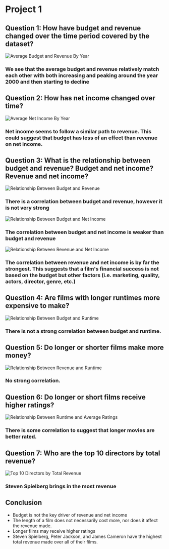 # Project 1
## Question 1: How have budget and revenue changed over the time period covered by the dataset?
![Average Budget and Revenue By Year](/avg_budget_revenue_by_year.png "average budget and revenue by year")
### We see that the average budget and revenue relatively match each other with both increasing and peaking around the year 2000 and then starting to decline

## Question 2: How has net income changed over time?
![Average Net Income By Year](/avg_net_income_by_year.png "average net income by year")
### Net income seems to follow a similar path to revenue. This could suggest that budget has less of an effect than revenue on net income.

## Question 3: What is the relationship between budget and revenue? Budget and net income? Revenue and net income?
![Relationship Between Budget and Revenue](/relationship_between_budget_and_revenue.png "relationship between budget and revenue")
### There is a correlation between budget and revenue, however it is not very strong
![Relationship Between Budget and Net Income](/relationship_between_budget_and_net_income.png "relationship between budget and net income")
### The correlation between budget and net income is weaker than budget and revenue
![Relationship Between Revenue and Net Income](/relationship_between_revenue_and_net_income.png "relationship between revenue and net income")
### The correlation between revenue and net income is by far the strongest. This suggests that a film's financial success is not based on the budget but other factors (i.e. marketing, quality, actors, director, genre, etc.)

## Question 4: Are films with longer runtimes more expensive to make?
![Relationship Between Budget and Runtime](/relationship_between_budget_and_runtime.png "relationship between budget and runtime")
### There is not a strong correlation between budget and runtime.

## Question 5: Do longer or shorter films make more money?
![Relationship Between Revenue and Runtime](/relationship_between_revenue_and_runtime.png "relationship between revenue and runtime")
### No strong correlation.

## Question 6: Do longer or short films receive higher ratings?
![Relationship Between Runtime and Average Ratings](/relationship_between_runtime_and_average_ratings.png "relationship between runtime and average ratings")
### There is some correlation to suggest that longer movies are better rated.

## Question 7: Who are the top 10 directors by total revenue?
![Top 10 Directors by Total Revenue](/top_10_revenue_directors.png "top 10 directors by total revenue")
### Steven Spielberg brings in the most revenue

## Conclusion
* Budget is not the key driver of revenue and net income
* The length of a film does not necessarily cost more, nor does it affect the revenue made.
* Longer films may receive higher ratings
* Steven Spielberg, Peter Jackson, and James Cameron have the highest total revenue made over all of their films.